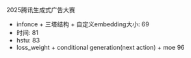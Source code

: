 2025腾讯生成式广告大赛
+ infonce + 三塔结构 + 自定义embedding大小: 69
+ 时间: 81 
+ hstu: 83 
+ loss_weight + conditional generation(next action) + moe 96
